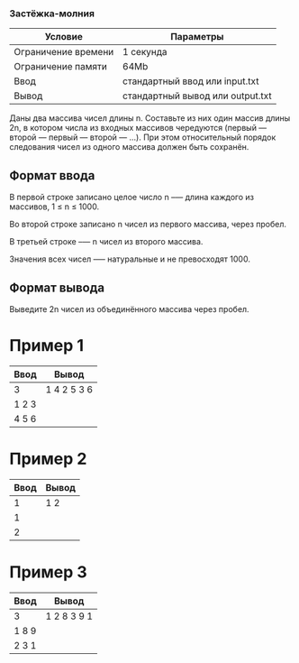 ### Застёжка-молния
Условие  | Параметры
------------ | -------------
Ограничение времени | 1 секунда
Ограничение памяти | 64Mb
Ввод | стандартный ввод или input.txt
Вывод | стандартный вывод или output.txt


Даны два массива чисел длины n. Составьте из них один массив длины 2n, в котором числа из входных массивов чередуются (первый — второй — первый — второй — ...). При этом относительный порядок следования чисел из одного массива должен быть сохранён.

## Формат ввода
В первой строке записано целое число n –— длина каждого из массивов, 1 ≤ n ≤ 1000.

Во второй строке записано n чисел из первого массива, через пробел.

В третьей строке –— n чисел из второго массива.

Значения всех чисел –— натуральные и не превосходят 1000.

## Формат вывода
Выведите 2n чисел из объединённого массива через пробел.

# Пример 1
Ввод | Вывод
------------ | -------------
3 | 1 4 2 5 3 6
1 2 3 |
4 5 6 |

# Пример 2
Ввод | Вывод
------------ | -------------
1 | 1 2
1 |
2 |

# Пример 3
Ввод | Вывод
------------ | -------------
3 | 1 2 8 3 9 1
1 8 9 |
2 3 1 |

